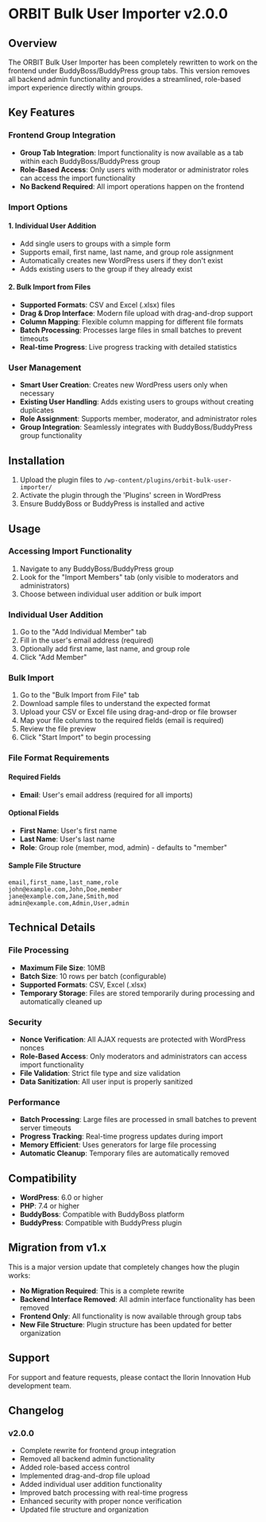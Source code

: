 # ORBIT Bulk User Importer v2.0.0

## Overview

The ORBIT Bulk User Importer has been completely rewritten to work on the frontend under BuddyBoss/BuddyPress group tabs. This version removes all backend admin functionality and provides a streamlined, role-based import experience directly within groups.

## Key Features

### Frontend Group Integration
- **Group Tab Integration**: Import functionality is now available as a tab within each BuddyBoss/BuddyPress group
- **Role-Based Access**: Only users with moderator or administrator roles can access the import functionality
- **No Backend Required**: All import operations happen on the frontend

### Import Options

#### 1. Individual User Addition
- Add single users to groups with a simple form
- Supports email, first name, last name, and group role assignment
- Automatically creates new WordPress users if they don't exist
- Adds existing users to the group if they already exist

#### 2. Bulk Import from Files
- **Supported Formats**: CSV and Excel (.xlsx) files
- **Drag & Drop Interface**: Modern file upload with drag-and-drop support
- **Column Mapping**: Flexible column mapping for different file formats
- **Batch Processing**: Processes large files in small batches to prevent timeouts
- **Real-time Progress**: Live progress tracking with detailed statistics

### User Management
- **Smart User Creation**: Creates new WordPress users only when necessary
- **Existing User Handling**: Adds existing users to groups without creating duplicates
- **Role Assignment**: Supports member, moderator, and administrator roles
- **Group Integration**: Seamlessly integrates with BuddyBoss/BuddyPress group functionality

## Installation

1. Upload the plugin files to `/wp-content/plugins/orbit-bulk-user-importer/`
2. Activate the plugin through the 'Plugins' screen in WordPress
3. Ensure BuddyBoss or BuddyPress is installed and active

## Usage

### Accessing Import Functionality

1. Navigate to any BuddyBoss/BuddyPress group
2. Look for the "Import Members" tab (only visible to moderators and administrators)
3. Choose between individual user addition or bulk import

### Individual User Addition

1. Go to the "Add Individual Member" tab
2. Fill in the user's email address (required)
3. Optionally add first name, last name, and group role
4. Click "Add Member"

### Bulk Import

1. Go to the "Bulk Import from File" tab
2. Download sample files to understand the expected format
3. Upload your CSV or Excel file using drag-and-drop or file browser
4. Map your file columns to the required fields (email is required)
5. Review the file preview
6. Click "Start Import" to begin processing

### File Format Requirements

#### Required Fields
- **Email**: User's email address (required for all imports)

#### Optional Fields
- **First Name**: User's first name
- **Last Name**: User's last name
- **Role**: Group role (member, mod, admin) - defaults to "member"

#### Sample File Structure
```csv
email,first_name,last_name,role
john@example.com,John,Doe,member
jane@example.com,Jane,Smith,mod
admin@example.com,Admin,User,admin
```

## Technical Details

### File Processing
- **Maximum File Size**: 10MB
- **Batch Size**: 10 rows per batch (configurable)
- **Supported Formats**: CSV, Excel (.xlsx)
- **Temporary Storage**: Files are stored temporarily during processing and automatically cleaned up

### Security
- **Nonce Verification**: All AJAX requests are protected with WordPress nonces
- **Role-Based Access**: Only moderators and administrators can access import functionality
- **File Validation**: Strict file type and size validation
- **Data Sanitization**: All user input is properly sanitized

### Performance
- **Batch Processing**: Large files are processed in small batches to prevent server timeouts
- **Progress Tracking**: Real-time progress updates during import
- **Memory Efficient**: Uses generators for large file processing
- **Automatic Cleanup**: Temporary files are automatically removed

## Compatibility

- **WordPress**: 6.0 or higher
- **PHP**: 7.4 or higher
- **BuddyBoss**: Compatible with BuddyBoss platform
- **BuddyPress**: Compatible with BuddyPress plugin

## Migration from v1.x

This is a major version update that completely changes how the plugin works:

- **No Migration Required**: This is a complete rewrite
- **Backend Interface Removed**: All admin interface functionality has been removed
- **Frontend Only**: All functionality is now available through group tabs
- **New File Structure**: Plugin structure has been updated for better organization

## Support

For support and feature requests, please contact the Ilorin Innovation Hub development team.

## Changelog

### v2.0.0
- Complete rewrite for frontend group integration
- Removed all backend admin functionality
- Added role-based access control
- Implemented drag-and-drop file upload
- Added individual user addition functionality
- Improved batch processing with real-time progress
- Enhanced security with proper nonce verification
- Updated file structure and organization
